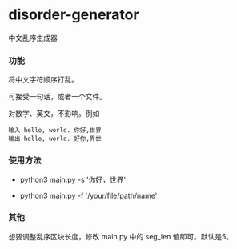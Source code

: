 # disorder-generator
中文乱序生成器

### 功能

将中文字符顺序打乱。

可接受一句话，或者一个文件。

对数字、英文，不影响。例如
```
输入 hello, world. 你好,世界
输出 hello, world. 好你,界世
```

### 使用方法

- python3 main.py -s '你好，世界'

- python3 main.py -f '/your/file/path/name'

### 其他

想要调整乱序区块长度，修改 main.py 中的 seg_len 值即可。默认是5。